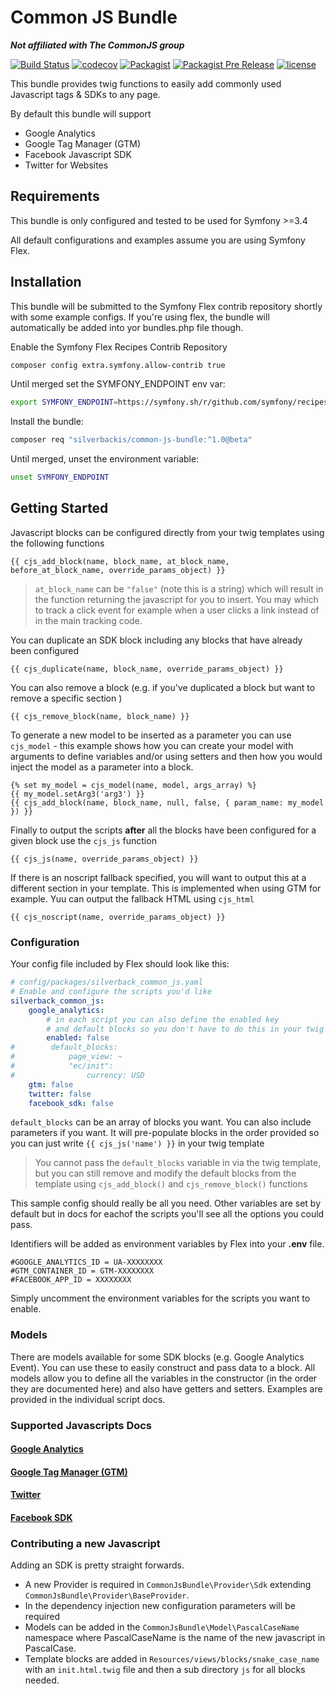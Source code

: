 # Common JS Bundle
***Not affiliated with The CommonJS group***

[![Build Status](https://travis-ci.org/silverbackis/common-js-bundle.svg?branch=master)](https://travis-ci.org/silverbackis/common-js-bundle)
[![codecov](https://codecov.io/gh/silverbackis/common-js-bundle/branch/master/graph/badge.svg)](https://codecov.io/gh/silverbackis/common-js-bundle)
[![Packagist](https://img.shields.io/packagist/v/silverbackis/common-js-bundle.svg)](https://packagist.org/packages/silverbackis/common-js-bundle)
[![Packagist Pre Release](https://img.shields.io/packagist/vpre/silverbackis/common-js-bundle.svg)](https://packagist.org/packages/silverbackis/common-js-bundle)
[![license](https://img.shields.io/github/license/silverbackis/common-js-bundle.svg)](LICENCE)

This bundle provides twig functions to easily add commonly used Javascript tags & SDKs to any page.

By default this bundle will support
- Google Analytics
- Google Tag Manager (GTM)
- Facebook Javascript SDK
- Twitter for Websites

## Requirements
This bundle is only configured and tested to be used for Symfony >=3.4

All default configurations and examples assume you are using Symfony Flex.

## Installation
This bundle will be submitted to the Symfony Flex contrib repository shortly with some example configs. If you're using flex, the bundle will automatically be added into yor bundles.php file though.

Enable the Symfony Flex Recipes Contrib Repository
```bash
composer config extra.symfony.allow-contrib true
```

Until merged set the SYMFONY_ENDPOINT env var:
```bash
export SYMFONY_ENDPOINT=https://symfony.sh/r/github.com/symfony/recipes-contrib/159
```

Install the bundle:
```bash
composer req "silverbackis/common-js-bundle:^1.0@beta"
```

Until merged, unset the environment variable:
```bash
unset SYMFONY_ENDPOINT
```

## Getting Started
Javascript blocks can be configured directly from your twig templates using the following functions
```twig
{{ cjs_add_block(name, block_name, at_block_name, before_at_block_name, override_params_object) }}
```
>`at_block_name` can be `"false"` (note this is a string) which will result in the function returning the javascript for you to insert. You may which to track a click event for example when a user clicks a link instead of in the main tracking code.

You can duplicate an SDK block including any blocks that have already been configured
```twig
{{ cjs_duplicate(name, block_name, override_params_object) }}
```

You can also remove a block (e.g. if you've duplicated a block but want to remove a specific section )
```twig
{{ cjs_remove_block(name, block_name) }}
```

To generate a new model to be inserted as a parameter you can use `cjs_model` - this example shows how you can create your model with arguments to define variables and/or using setters and then how you would inject the model as a parameter into a block.
```twig
{% set my_model = cjs_model(name, model, args_array) %}
{{ my_model.setArg3('arg3') }}
{{ cjs_add_block(name, block_name, null, false, { param_name: my_model }) }}
```

Finally to output the scripts **after** all the blocks have been configured for a given block use the `cjs_js` function
```twig
{{ cjs_js(name, override_params_object) }}
```

If there is an noscript fallback specified, you will want to output this at a different section in your template. This is implemented when using GTM for example. Yuu can output the fallback HTML using `cjs_html`
```twig
{{ cjs_noscript(name, override_params_object) }}
```

### Configuration
Your config file included by Flex should look like this:
```yaml
# config/packages/silverback_common_js.yaml
# Enable and configure the scripts you'd like
silverback_common_js:
    google_analytics:
        # in each script you can also define the enabled key
        # and default blocks so you don't have to do this in your twig templates
        enabled: false
#        default_blocks:
#            page_view: ~
#            "ec/init":
#                currency: USD
    gtm: false
    twitter: false
    facebook_sdk: false
```
`default_blocks` can be an array of blocks you want. You can also include parameters if you want. It will pre-populate blocks in the order provided so you can just write `{{ cjs_js('name') }}` in your twig template

> You cannot pass the `default_blocks` variable in via the twig template, but you can still remove and modify the default blocks from the template using `cjs_add_block()` and `cjs_remove_block()` functions

This sample config should really be all you need. Other variables are set by default but in docs for eachof the scripts you'll see all the options you could pass.

Identifiers will be added as environment variables by Flex into your **.env** file.
```dotenv
#GOOGLE_ANALYTICS_ID = UA-XXXXXXXX
#GTM_CONTAINER_ID = GTM-XXXXXXXX
#FACEBOOK_APP_ID = XXXXXXXX
```
Simply uncomment the environment variables for the scripts you want to enable.

### Models
There are models available for some SDK blocks (e.g. Google Analytics Event). You can use these to easily construct and pass data to a block. All models allow you to define all the variables in the constructor (in the order they are documented here) and also have getters and setters. Examples are provided in the individual script docs.

### Supported Javascripts Docs
#### [Google Analytics](Docs/GoogleAnalytics.md)
#### [Google Tag Manager (GTM)](Docs/GoogleTagManager.md)
#### [Twitter](Docs/Twitter.md)
#### [Facebook SDK](Docs/FacebookSdk.md)

### Contributing a new Javascript
Adding an SDK is pretty straight forwards.
- A new Provider is required in `CommonJsBundle\Provider\Sdk` extending `CommonJsBundle\Provider\BaseProvider`.
- In the dependency injection new configuration parameters will be required
- Models can be added in the `CommonJsBundle\Model\PascalCaseName` namespace where PascalCaseName is the name of the new javascript in PascalCase.
- Template blocks are added in `Resources/views/blocks/snake_case_name` with an `init.html.twig` file and then a sub directory `js` for all blocks needed.
